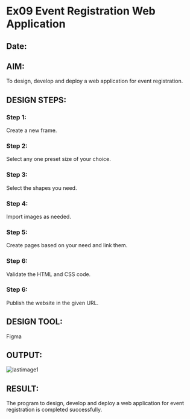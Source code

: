 # Ex09 Event Registration Web Application
## Date:

## AIM:
To design, develop and deploy a web application for event registration.

## DESIGN STEPS:

### Step 1:
Create a new frame.

### Step 2:
Select any one preset size of your choice.

### Step 3:
Select the shapes you need.

### Step 4:
Import images as needed.

### Step 5:
Create pages based on your need and link them.

### Step 6:

Validate the HTML and CSS code.

### Step 6:

Publish the website in the given URL.

## DESIGN TOOL:
Figma

## OUTPUT:
![lastimage1](https://github.com/JavithMohamad/Figma/assets/121215951/e2181f57-521b-4498-bad2-f86573c4f0d3)


## RESULT:
The program to design, develop and deploy a web application for event registration is completed successfully.
